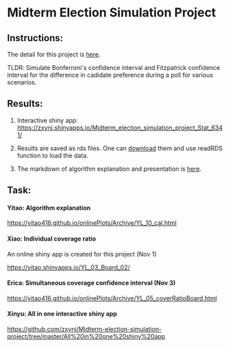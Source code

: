 # Midterm Election Simulation Project

## Instructions:
The detail for this project is [here](https://www.utdallas.edu/~ammann/stat6341/node13.html).

TLDR: Simulate Bonferroni's confidence interval and Fitzpatrick confidence interval for the difference in cadidate preference during a poll for various scenarios.

## Results:

1. Interactive shiny app:
https://zxynj.shinyapps.io/Midterm_election_simulation_project_Stat_6341/

2. Results are saved as rds files. One can [download](https://github.com/zxynj/Midterm-election-simulation-project/tree/master/Result%20rds%20file) them and use readRDS function to load the data.

3. The markdown of algorithm explanation and presentation is [here](https://github.com/zxynj/Midterm-election-simulation-project/tree/master/Presentation).

## Task:

#### Yitao: Algorithm explanation

https://yitao416.github.io/onlinePlots/Archive/YL_10_cal.html

#### Xiao: Individual coverage ratio

An online shiny app is created for this project (Nov 1)

https://yitao.shinyapps.io/YL_03_Board_02/


#### Erica: Simultaneous coverage confidence interval (Nov 3)

https://yitao416.github.io/onlinePlots/Archive/YL_05_coverRatioBoard.html

#### Xinyu: All in one interactive shiny app

https://github.com/zxynj/Midterm-election-simulation-project/tree/master/All%20in%20one%20shiny%20app
